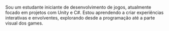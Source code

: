 Sou um estudante iniciante de desenvolvimento de jogos, atualmente focado em projetos com Unity e C#.
Estou aprendendo a criar experiências interativas e envolventes, explorando desde a programação até a parte visual dos games.
